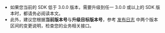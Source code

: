 <div class="mk-warning">

- 如果您当前的 SDK 低于 3.0.0 版本，需要升级到任一 3.0.0 或以上的 SDK 版本时，都请务必阅读本文。
- 此外，建议您根据**当前版本号**与**升级目标版本号**，参考 [发布日志](!DownloadSDK/Release_Notes) 中两个版本区间的变更说明，检查您的业务相关接口。
</div>

